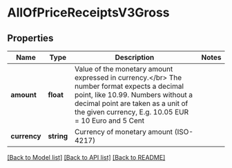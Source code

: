 # AllOfPriceReceiptsV3Gross

## Properties
Name | Type | Description | Notes
------------ | ------------- | ------------- | -------------
**amount** | **float** | Value of the monetary amount expressed in currency.&lt;/br&gt; The number format expects a decimal point, like 10.99. Numbers without a decimal point are taken as a unit of the given currency, E.g. 10.05 EUR &#x3D; 10 Euro and 5 Cent | 
**currency** | **string** | Currency of monetary amount (ISO-4217) | 

[[Back to Model list]](../../README.md#documentation-for-models) [[Back to API list]](../../README.md#documentation-for-api-endpoints) [[Back to README]](../../README.md)

